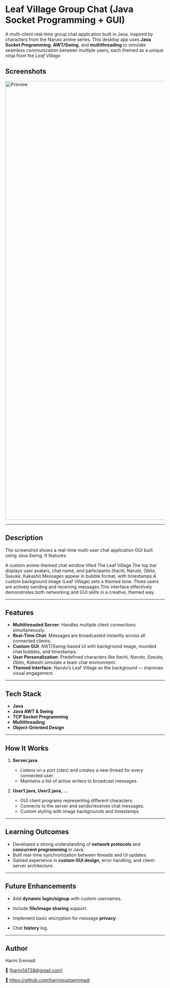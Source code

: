 # Leaf Village Group Chat (Java Socket Programming + GUI)

A multi-client real-time group chat application built in Java, inspired by characters from the Naruto anime series. This desktop app uses **Java Socket Programming**, **AWT/Swing**, and **multithreading** to simulate seamless communication between multiple users, each themed as a unique ninja from the *Leaf Village*.

## Screenshots

<img width="1388" alt="Preview" src="https://github.com/user-attachments/assets/94c6411f-0568-4b47-bc03-d1949c71570e" />

---

## Description

The screenshot shows a real-time multi-user chat application GUI built using Java Swing. It features:

A custom anime-themed chat window titled The Leaf Village.The top bar displays user avatars, chat name, and participants (Itachi, Naruto, Obito, Sasuke, Kakashi).Messages appear in bubble format, with timestamps.A custom background image (Leaf Village) sets a themed tone.
Three users are actively sending and receiving messages.This interface effectively demonstrates both networking and GUI skills in a creative, themed way.

---

## Features

- **Multithreaded Server**: Handles multiple client connections simultaneously.
- **Real-Time Chat**: Messages are broadcasted instantly across all connected clients.
- **Custom GUI**: AWT/Swing-based UI with background image, rounded chat bubbles, and timestamps.
- **User Personalization**: Predefined characters like *Itachi, Naruto, Sasuke, Obito, Kakashi* simulate a team chat environment.
- **Themed Interface**: Naruto’s Leaf Village as the background — improves visual engagement.

---

## Tech Stack

- **Java**  
- **Java AWT & Swing**  
- **TCP Socket Programming**  
- **Multithreading**  
- **Object-Oriented Design**


---

##  How It Works

1. **Server.java**  
   - Listens on a port (`2003`) and creates a new thread for every connected user.
   - Maintains a list of active writers to broadcast messages.

2. **User1.java, User2.java, ...**  
   - GUI client programs representing different characters.
   - Connects to the server and sends/receives chat messages.
   - Custom styling with image backgrounds and timestamps.

---



## Learning Outcomes

- Developed a strong understanding of **network protocols** and **concurrent programming** in Java.
- Built real-time synchronization between threads and UI updates.
- Gained experience in **custom GUI design**, error handling, and client-server architecture.

---

## Future Enhancements

- Add **dynamic login/signup** with custom usernames.

- Include **file/image sharing** support.

- Implement basic encryption for message **privacy**.

- Chat **history** log.

---

## Author

Harini Emmadi

📧 [harini14738@gmail.com]

🔗 https://github.com/hariniguptaemmadi

